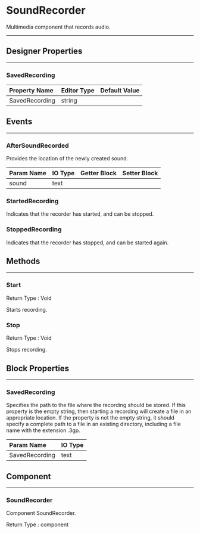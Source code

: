 <!--
  Copyright © 2021-2021 Quantonium, All rights reserved
  Released under the GPL License, Version 3.0
-->

# SoundRecorder

Multimedia component that records audio.

---

## Designer Properties

---

### SavedRecording

| Property Name  | Editor Type | Default Value |
| :------------- | :---------- | :------------ |
| SavedRecording | string      |               |

## Events

---

### AfterSoundRecorded

<div block-type = "component_event" component-selector = "SoundRecorder" event-selector = "AfterSoundRecorded" id = "soundrecorder-aftersoundrecorded"></div>

Provides the location of the newly created sound.

| Param Name | IO Type                        | Getter Block                                                                                                    | Setter Block                                                                                                    |
| :--------- | :----------------------------- | :-------------------------------------------------------------------------------------------------------------- | :-------------------------------------------------------------------------------------------------------------- |
| sound      | <span class="text">text</span> | <div block-type = "getter" variable-name = sound id = "param-get-soundrecorder-aftersoundrecorded-sound"></div> | <div block-type = "setter" variable-name = sound id = "param-set-soundrecorder-aftersoundrecorded-sound"></div> |

### StartedRecording

<div block-type = "component_event" component-selector = "SoundRecorder" event-selector = "StartedRecording" id = "soundrecorder-startedrecording"></div>

Indicates that the recorder has started, and can be stopped.

### StoppedRecording

<div block-type = "component_event" component-selector = "SoundRecorder" event-selector = "StoppedRecording" id = "soundrecorder-stoppedrecording"></div>

Indicates that the recorder has stopped, and can be started again.

## Methods

---

### Start

<div block-type = "component_method" component-selector = "SoundRecorder" method-selector = "Start" id = "soundrecorder-start"></div>

Return Type : <span class="void">Void</span>

Starts recording.

### Stop

<div block-type = "component_method" component-selector = "SoundRecorder" method-selector = "Stop" id = "soundrecorder-stop"></div>

Return Type : <span class="void">Void</span>

Stops recording.

## Block Properties

---

### SavedRecording

<div block-type = "component_set_get" component-selector = "SoundRecorder" property-selector = "SavedRecording" property-type = "get" id = "get-soundrecorder-savedrecording"></div>

<div block-type = "component_set_get" component-selector = "SoundRecorder" property-selector = "SavedRecording" property-type = "set" id = "set-soundrecorder-savedrecording"></div>

Specifies the path to the file where the recording should be stored. If this property is the empty string, then starting a recording will create a file in an appropriate location. If the property is not the empty string, it should specify a complete path to a file in an existing directory, including a file name with the extension .3gp.

| Param Name     | IO Type                        |
| :------------- | :----------------------------- |
| SavedRecording | <span class="text">text</span> |

## Component

---

### SoundRecorder

<div block-type = "component_component_block" component-selector = "SoundRecorder" id = "component-soundrecorder"></div>

Component SoundRecorder.

Return Type : <span class="component">component</span>

